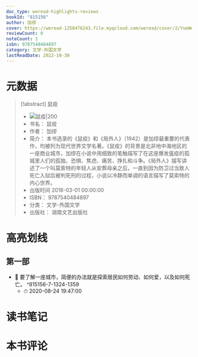 ```yaml
---
doc_type: weread-highlights-reviews
bookId: "815156"
author: 加缪
cover: https://weread-1258476243.file.myqcloud.com/weread/cover/2/YueWen_815156/t7_YueWen_815156.jpg
reviewCount: 0
noteCount: 1
isbn: 9787540484897
category: 文学-外国文学
lastReadDate: 2022-10-30
---
```

# 元数据
> [!abstract] 鼠疫
> - ![ 鼠疫|200](https://weread-1258476243.file.myqcloud.com/weread/cover/2/YueWen_815156/t7_YueWen_815156.jpg)
> - 书名： 鼠疫
> - 作者： 加缪
> - 简介： 本书选录的《鼠疫》和《局外人》（1942）是加缪最重要的代表作，均被列为现代世界文学名著。《鼠疫》的背景是北非地中海地区的一座商业城市，加缪在小说中用细致的笔触描写了在这座爆发瘟疫的孤城里人们的孤独，恐惧、焦虑、痛苦、挣扎和斗争。《局外人》描写讲述了一个叫莫索特的年轻人从安葬母亲之后，一直到因为防卫过当致人死亡入狱后被判死刑的过程，小说以冷静而单调的语言描写了莫索特的内心世界。
> - 出版时间 2018-03-01 00:00:00
> - ISBN： 9787540484897
> - 分类： 文学-外国文学
> - 出版社： 湖南文艺出版社

# 高亮划线

## 第一部


- 📌 要了解一座城市，简便的办法就是探索居民如何劳动、如何爱，以及如何死亡。 ^815156-7-1324-1359
    - ⏱ 2020-08-24 19:47:00 
# 读书笔记

# 本书评论
